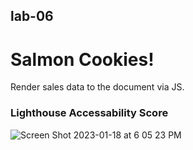 ## lab-06

# Salmon Cookies!

Render sales data to the document via JS.

### Lighthouse Accessability Score
![Screen Shot 2023-01-18 at 6 05 23 PM](https://user-images.githubusercontent.com/115224118/213339220-fc0b6214-780f-4c03-92ef-59c7f3cea64a.png)
